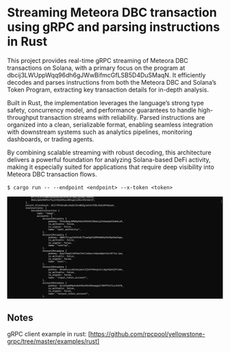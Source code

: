 # Streaming Meteora DBC transaction using gRPC and parsing instructions in Rust

This project provides real-time gRPC streaming of Meteora DBC transactions on Solana, with a primary focus on the program at dbcij3LWUppWqq96dh6gJWwBifmcGfLSB5D4DuSMaqN. It efficiently decodes and parses instructions from both the Meteora DBC and Solana’s Token Program, extracting key transaction details for in-depth analysis.

Built in Rust, the implementation leverages the language’s strong type safety, concurrency model, and performance guarantees to handle high-throughput transaction streams with reliability. Parsed instructions are organized into a clean, serializable format, enabling seamless integration with downstream systems such as analytics pipelines, monitoring dashboards, or trading agents.

By combining scalable streaming with robust decoding, this architecture delivers a powerful foundation for analyzing Solana-based DeFi activity, making it especially suited for applications that require deep visibility into Meteora DBC transaction flows.

```
$ cargo run -- --endpoint <endpoint> --x-token <token>
```

![screenshot](assets/meteora-dbc.png?raw=true "Screenshot")

## Notes

gRPC client example in rust: [https://github.com/rpcpool/yellowstone-grpc/tree/master/examples/rust]
